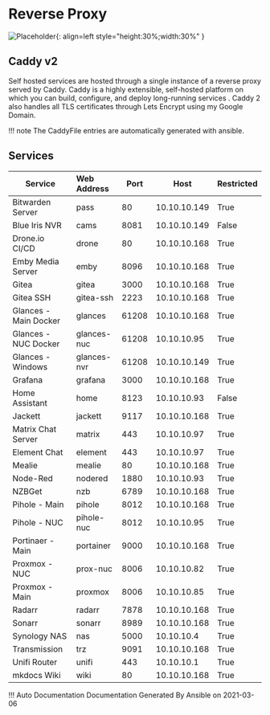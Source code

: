 # Reverse Proxy

![Placeholder](/img/logos/caddy.png){: align=left style="height:30%;width:30%" }

## Caddy v2

Self hosted services are hosted through a single instance of a reverse proxy served by Caddy. Caddy is a highly extensible, self-hosted platform on which you can build, configure, and deploy long-running services . Caddy 2 also handles all TLS certificates through Lets Encrypt using my Google Domain. 

!!! note
    The CaddyFile entries are automatically generated with ansible. 

## Services

| Service               | Web Address | Port  | Host         | Restricted |
| --------------------- | :---------- | ----- | ------------ | ---------- |
| Bitwarden Server      | pass        | 80    | 10.10.10.149 | True       |
| Blue Iris NVR         | cams        | 8081  | 10.10.10.149 | False      |
| Drone.io CI/CD        | drone       | 80    | 10.10.10.168 | True       |
| Emby Media Server     | emby        | 8096  | 10.10.10.168 | True       |
| Gitea                 | gitea       | 3000  | 10.10.10.168 | True       |
| Gitea SSH             | gitea-ssh   | 2223  | 10.10.10.168 | True       |
| Glances - Main Docker | glances     | 61208 | 10.10.10.168 | True       |
| Glances - NUC Docker  | glances-nuc | 61208 | 10.10.10.95  | True       |
| Glances - Windows     | glances-nvr | 61208 | 10.10.10.149 | True       |
| Grafana               | grafana     | 3000  | 10.10.10.168 | True       |
| Home Assistant        | home        | 8123  | 10.10.10.93  | False      |
| Jackett               | jackett     | 9117  | 10.10.10.168 | True       |
| Matrix Chat Server    | matrix      | 443   | 10.10.10.97  | True       |
| Element Chat          | element     | 443   | 10.10.10.97  | True       |
| Mealie                | mealie      | 80    | 10.10.10.168 | True       |
| Node-Red              | nodered     | 1880  | 10.10.10.93  | True       |
| NZBGet                | nzb         | 6789  | 10.10.10.168 | True       |
| Pihole - Main         | pihole      | 8012  | 10.10.10.168 | True       |
| Pihole - NUC          | pihole-nuc  | 8012  | 10.10.10.95  | True       |
| Portinaer - Main      | portainer   | 9000  | 10.10.10.168 | True       |
| Proxmox - NUC         | prox-nuc    | 8006  | 10.10.10.82  | True       |
| Proxmox - Main        | proxmox     | 8006  | 10.10.10.85  | True       |
| Radarr                | radarr      | 7878  | 10.10.10.168 | True       |
| Sonarr                | sonarr      | 8989  | 10.10.10.168 | True       |
| Synology NAS          | nas         | 5000  | 10.10.10.4   | True       |
| Transmission          | trz         | 9091  | 10.10.10.168 | True       |
| Unifi Router          | unifi       | 443   | 10.10.10.1   | True       |
| mkdocs Wiki           | wiki        | 80    | 10.10.10.168 | True       |

!!! Auto Documentation
    Documentation Generated By Ansible on 2021-03-06